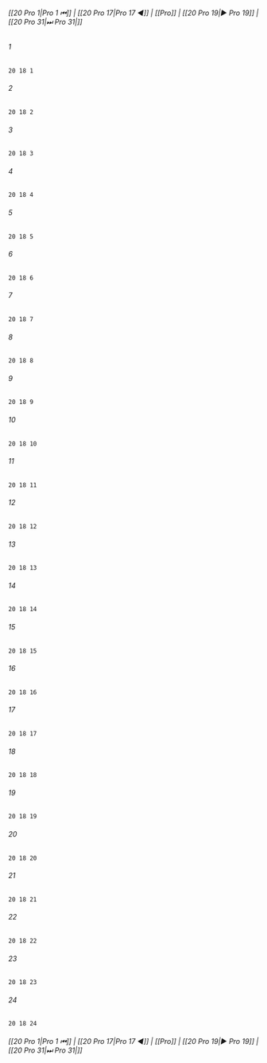 
###### [[20 Pro 1|Pro 1 ⏮]] | [[20 Pro 17|Pro 17 ◀]] | [[Pro]] | [[20 Pro 19|▶ Pro 19]] | [[20 Pro 31|⏭ Pro 31|]]

###### 1
``` verse
20 18 1 
```
###### 2
``` verse
20 18 2 
```
###### 3
``` verse
20 18 3 
```
###### 4
``` verse
20 18 4 
```
###### 5
``` verse
20 18 5 
```
###### 6
``` verse
20 18 6 
```
###### 7
``` verse
20 18 7 
```
###### 8
``` verse
20 18 8 
```
###### 9
``` verse
20 18 9 
```
###### 10
``` verse
20 18 10 
```
###### 11
``` verse
20 18 11 
```
###### 12
``` verse
20 18 12 
```
###### 13
``` verse
20 18 13 
```
###### 14
``` verse
20 18 14 
```
###### 15
``` verse
20 18 15 
```
###### 16
``` verse
20 18 16 
```
###### 17
``` verse
20 18 17 
```
###### 18
``` verse
20 18 18 
```
###### 19
``` verse
20 18 19 
```
###### 20
``` verse
20 18 20 
```
###### 21
``` verse
20 18 21 
```
###### 22
``` verse
20 18 22 
```
###### 23
``` verse
20 18 23 
```
###### 24
``` verse
20 18 24 
```

###### [[20 Pro 1|Pro 1 ⏮]] | [[20 Pro 17|Pro 17 ◀]] | [[Pro]] | [[20 Pro 19|▶ Pro 19]] | [[20 Pro 31|⏭ Pro 31|]]

